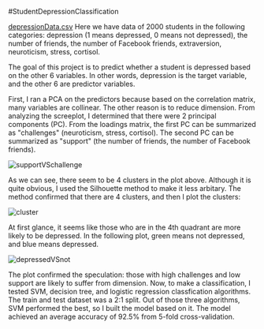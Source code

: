#StudentDepressionClassification

[depressionData.csv](https://github.com/oscarwzt/StudentDepressionClassification/files/7407089/depressionData.csv)
Here we have data of 2000 students in the following categories: depression (1 means depressed, 0 means not depressed), the number of friends, the number of Facebook friends, extraversion, neuroticism, stress, cortisol.

The goal of this project is to predict whether a student is depressed based on the other 6 variables. In other words, depression is the target variable, and the other 6 are predictor variables.

First, I ran a PCA on the predictors because based on the correlation matrix, many variables are collinear. The other reason is to reduce dimension. From analyzing the screeplot, I determined that there were 2 principal components (PC). From the loadings matrix, the first PC can be summarized as "challenges" (neuroticism, stress, cortisol). The second PC can be summarized as "support" (the number of friends, the number of Facebook friends). 

![supportVSchallenge](https://user-images.githubusercontent.com/71715227/138629290-edbf4703-aa00-4d98-8420-1d46392e7b87.png)

As we can see, there seem to be 4 clusters in the plot above. Although it is quite obvious, I used the Silhouette method to make it less arbitary. The method confirmed that there are 4 clusters, and then I plot the clusters:

![cluster](https://user-images.githubusercontent.com/71715227/138629220-245d143e-2f85-4946-bbbd-fd30249e3419.png)

At first glance, it seems like those who are in the 4th quadrant are more likely to be depressed. In the following plot, green means not depressed, and blue means depressed. 

![depressedVSnot](https://user-images.githubusercontent.com/71715227/138629368-18d920f9-60bb-4b28-ab55-d77a50e551c3.png)

The plot confirmed the speculation: those with high challenges and low support are likely to suffer from dimension.
Now, to make a classification, I tested SVM, decision tree, and logistic regression classfication algorithms. The train and test dataset was a 2:1 split. Out of those three algorithms, SVM performed the best, so I built the model based on it. The model achieved an average accuracy of 92.5% from 5-fold cross-validation.
